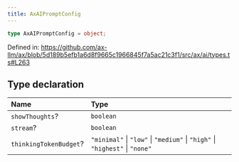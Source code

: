 ```yaml
---
title: AxAIPromptConfig
---
```


```ts
type AxAIPromptConfig = object;
```

Defined in: https://github.com/ax-llm/ax/blob/5d189b5efb1a6d8f9665c1966845f7a5ac21c3f1/src/ax/ai/types.ts#L263

## Type declaration

| Name | Type |
| :------ | :------ |
| <a id="showThoughts"></a> `showThoughts`? | `boolean` |
| <a id="stream"></a> `stream`? | `boolean` |
| <a id="thinkingTokenBudget"></a> `thinkingTokenBudget`? | `"minimal"` \| `"low"` \| `"medium"` \| `"high"` \| `"highest"` \| `"none"` |
